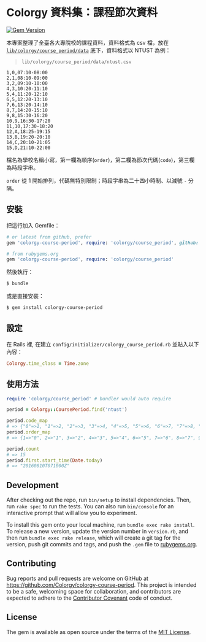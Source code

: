 # Colorgy 資料集：課程節次資料

[![Gem Version](https://badge.fury.io/rb/colorgy-course-period.svg)](https://badge.fury.io/rb/colorgy-course-period)

本專案整理了全臺各大專院校的課程資料，資料格式為 csv 檔，放在 [`lib/colorgy/course_period/data`](lib/colorgy/course_period/data) 底下，資料格式以 NTUST 為例：

> `lib/colorgy/course_period/data/ntust.csv`

```csv
1,0,07:10-08:00
2,1,08:10-09:00
3,2,09:10-10:00
4,3,10:20-11:10
5,4,11:20-12:10
6,5,12:20-13:10
7,6,13:20-14:10
8,7,14:20-15:10
9,8,15:30-16:20
10,9,16:30-17:20
11,10,17:30-18:20
12,A,18:25-19:15
13,B,19:20-20:10
14,C,20:10-21:05
15,D,21:10-22:00
```

檔名為學校名稱小寫，第一欄為順序(`order`)，第二欄為節次代碼(`code`)，第三欄為時段字串。

`order` 從 1 開始排列，代碼無特別限制；時段字串為二十四小時制、以減號 `-` 分隔。

## 安裝

把這行加入 Gemfile：

```ruby
# or latest from github, prefer
gem 'colorgy-course-period', require: 'colorgy/course_period', github: 'colorgy/course-period', branch: 'master'

# from rubygems.org
gem 'colorgy-course-period', require: 'colorgy/course_period'
```


然後執行：

```bash
$ bundle
```

或是直接安裝：

```bash
$ gem install colorgy-course-period
```

## 設定

在 Rails 裡, 在建立 `config/initializer/colorgy_course_period.rb` 並貼入以下內容：

```ruby
Colorgy.time_class = Time.zone
```

## 使用方法

```ruby
require 'colorgy/course_period' # bundler would auto require

period = Colorgy::CoursePeriod.find('ntust')

period.code_map
# => {"0"=>1, "1"=>2, "2"=>3, "3"=>4, "4"=>5, "5"=>6, "6"=>7, "7"=>8, "8"=>9, "9"=>10, "10"=>11, "A"=>12, "B"=>13, "C"=>14, "D"=>15}
period.order_map
# => {1=>"0", 2=>"1", 3=>"2", 4=>"3", 5=>"4", 6=>"5", 7=>"6", 8=>"7", 9=>"8", 10=>"9", 11=>"10", 12=>"A", 13=>"B", 14=>"C", 15=>"D"}

period.count
# => 15
period.first.start_time(Date.today)
# => "20160810T071000Z"
```

## Development

After checking out the repo, run `bin/setup` to install dependencies. Then, run `rake spec` to run the tests. You can also run `bin/console` for an interactive prompt that will allow you to experiment.

To install this gem onto your local machine, run `bundle exec rake install`. To release a new version, update the version number in `version.rb`, and then run `bundle exec rake release`, which will create a git tag for the version, push git commits and tags, and push the `.gem` file to [rubygems.org](https://rubygems.org).

## Contributing

Bug reports and pull requests are welcome on GitHub at https://github.com/Colorgy/colorgy-course-period. This project is intended to be a safe, welcoming space for collaboration, and contributors are expected to adhere to the [Contributor Covenant](http://contributor-covenant.org) code of conduct.


## License

The gem is available as open source under the terms of the [MIT License](http://opensource.org/licenses/MIT).


